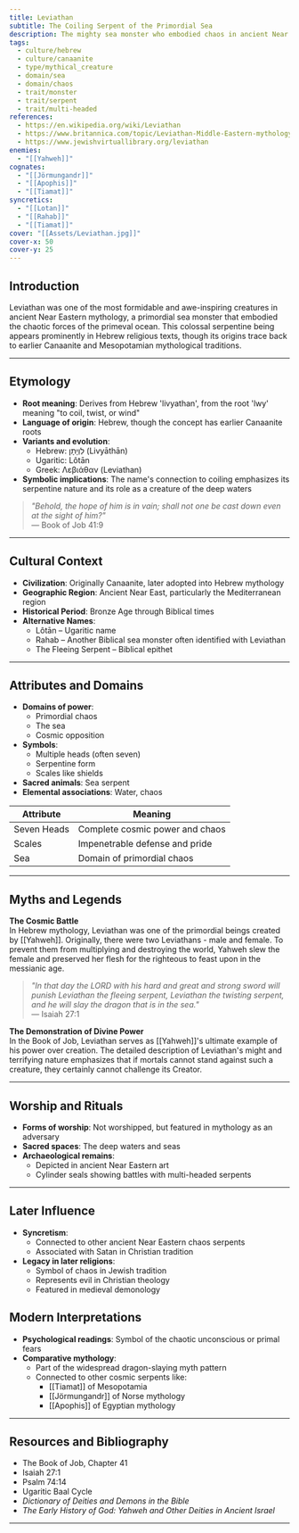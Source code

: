 ```yaml
---
title: Leviathan
subtitle: The Coiling Serpent of the Primordial Sea
description: The mighty sea monster who embodied chaos in ancient Near Eastern mythology, whose very presence made the waters churn and boil
tags:
  - culture/hebrew
  - culture/canaanite
  - type/mythical_creature
  - domain/sea
  - domain/chaos
  - trait/monster
  - trait/serpent
  - trait/multi-headed
references:
  - https://en.wikipedia.org/wiki/Leviathan
  - https://www.britannica.com/topic/Leviathan-Middle-Eastern-mythology
  - https://www.jewishvirtuallibrary.org/leviathan
enemies:
  - "[[Yahweh]]"
cognates:
  - "[[Jörmungandr]]"
  - "[[Apophis]]"
  - "[[Tiamat]]"
syncretics:
  - "[[Lotan]]"
  - "[[Rahab]]"
  - "[[Tiamat]]"
cover: "[[Assets/Leviathan.jpg]]"
cover-x: 50
cover-y: 25
---
```

##  Introduction
Leviathan was one of the most formidable and awe-inspiring creatures in ancient Near Eastern mythology, a primordial sea monster that embodied the chaotic forces of the primeval ocean. This colossal serpentine being appears prominently in Hebrew religious texts, though its origins trace back to earlier Canaanite and Mesopotamian mythological traditions.

---

## Etymology

- **Root meaning**: Derives from Hebrew 'livyathan', from the root 'lwy' meaning "to coil, twist, or wind"
- **Language of origin**: Hebrew, though the concept has earlier Canaanite roots
- **Variants and evolution**: 
  - Hebrew: לִוְיָתָן (Livyāthān)
  - Ugaritic: Lôtān
  - Greek: Λεβιάθαν (Leviathan)
- **Symbolic implications**: The name's connection to coiling emphasizes its serpentine nature and its role as a creature of the deep waters

> _"Behold, the hope of him is in vain; shall not one be cast down even at the sight of him?"_  
> — Book of Job 41:9

---

##  Cultural Context

- **Civilization**: Originally Canaanite, later adopted into Hebrew mythology
- **Geographic Region**: Ancient Near East, particularly the Mediterranean region
- **Historical Period**: Bronze Age through Biblical times
- **Alternative Names**:
  - Lôtān – Ugaritic name
  - Rahab – Another Biblical sea monster often identified with Leviathan
  - The Fleeing Serpent – Biblical epithet
---

## Attributes and Domains

- **Domains of power**: 
  - Primordial chaos
  - The sea
  - Cosmic opposition
- **Symbols**: 
  - Multiple heads (often seven)
  - Serpentine form
  - Scales like shields
- **Sacred animals**: Sea serpent
- **Elemental associations**: Water, chaos

| Attribute | Meaning |
|----------------|---------------------------------|
| Seven Heads | Complete cosmic power and chaos |
| Scales | Impenetrable defense and pride |
| Sea | Domain of primordial chaos |

---

## Myths and Legends

**The Cosmic Battle**  
In Hebrew mythology, Leviathan was one of the primordial beings created by [[Yahweh]]. Originally, there were two Leviathans - male and female. To prevent them from multiplying and destroying the world, Yahweh slew the female and preserved her flesh for the righteous to feast upon in the messianic age.

> _"In that day the LORD with his hard and great and strong sword will punish Leviathan the fleeing serpent, Leviathan the twisting serpent, and he will slay the dragon that is in the sea."_  
> — Isaiah 27:1

**The Demonstration of Divine Power**  
In the Book of Job, Leviathan serves as [[Yahweh]]'s ultimate example of his power over creation. The detailed description of Leviathan's might and terrifying nature emphasizes that if mortals cannot stand against such a creature, they certainly cannot challenge its Creator.

---

## Worship and Rituals

- **Forms of worship**: Not worshipped, but featured in mythology as an adversary
- **Sacred spaces**: The deep waters and seas
- **Archaeological remains**: 
  - Depicted in ancient Near Eastern art
  - Cylinder seals showing battles with multi-headed serpents

---

## Later Influence

- **Syncretism**: 
  - Connected to other ancient Near Eastern chaos serpents
  - Associated with Satan in Christian tradition
- **Legacy in later religions**:
  - Symbol of chaos in Jewish tradition
  - Represents evil in Christian theology
  - Featured in medieval demonology

## Modern Interpretations

- **Psychological readings**: Symbol of the chaotic unconscious or primal fears
- **Comparative mythology**: 
  - Part of the widespread dragon-slaying myth pattern
  - Connected to other cosmic serpents like:
    - [[Tiamat]] of Mesopotamia
    - [[Jörmungandr]] of Norse mythology
    - [[Apophis]] of Egyptian mythology

---

## Resources and Bibliography

- The Book of Job, Chapter 41
- Isaiah 27:1
- Psalm 74:14
- Ugaritic Baal Cycle
- _Dictionary of Deities and Demons in the Bible_
- _The Early History of God: Yahweh and Other Deities in Ancient Israel_

---